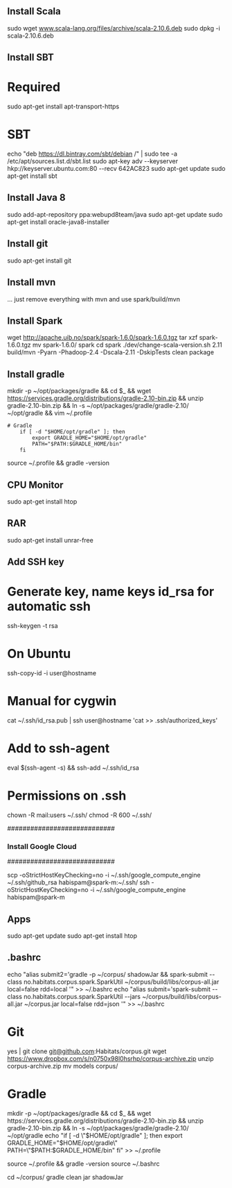 ## Install Scala
sudo wget www.scala-lang.org/files/archive/scala-2.10.6.deb
sudo dpkg -i scala-2.10.6.deb

## Install SBT
# Required
sudo apt-get install apt-transport-https
# SBT
echo "deb https://dl.bintray.com/sbt/debian /" | sudo tee -a /etc/apt/sources.list.d/sbt.list
sudo apt-key adv --keyserver hkp://keyserver.ubuntu.com:80 --recv 642AC823
sudo apt-get update
sudo apt-get install sbt

## Install Java 8
sudo add-apt-repository ppa:webupd8team/java
sudo apt-get update
sudo apt-get install oracle-java8-installer

## Install git
sudo apt-get install git

## Install mvn
... just remove everything with mvn and use spark/build/mvn

## Install Spark
wget http://apache.uib.no/spark/spark-1.6.0/spark-1.6.0.tgz
tar xzf spark-1.6.0.tgz
mv spark-1.6.0/ spark
cd spark
./dev/change-scala-version.sh 2.11
build/mvn -Pyarn -Phadoop-2.4 -Dscala-2.11 -DskipTests clean package

## Install gradle
mkdir -p ~/opt/packages/gradle && cd $_ && wget https://services.gradle.org/distributions/gradle-2.10-bin.zip && unzip gradle-2.10-bin.zip && ln -s ~/opt/packages/gradle/gradle-2.10/ ~/opt/gradle && vim ~/.profile
```
# Gradle
	if [ -d "$HOME/opt/gradle" ]; then
	    export GRADLE_HOME="$HOME/opt/gradle"
	    PATH="$PATH:$GRADLE_HOME/bin"
	fi
```
source ~/.profile && gradle -version

## CPU Monitor
sudo apt-get install htop

## RAR
sudo apt-get install unrar-free


## Add SSH key 
# Generate key, name keys id_rsa for automatic ssh
ssh-keygen -t rsa

# On Ubuntu
ssh-copy-id -i user@hostname

# Manual for cygwin
cat ~/.ssh/id_rsa.pub | ssh user@hostname 'cat >> .ssh/authorized_keys'

# Add to ssh-agent
eval $(ssh-agent -s) && ssh-add ~/.ssh/id_rsa

# Permissions on .ssh
chown -R mail:users ~/.ssh/
chmod -R 600 ~/.ssh/

############################
### Install Google Cloud ###
############################

scp -oStrictHostKeyChecking=no -i ~/.ssh/google_compute_engine ~/.ssh/github_rsa habispam@spark-m:~/.ssh/
ssh -oStrictHostKeyChecking=no -i ~/.ssh/google_compute_engine habispam@spark-m

## Apps
sudo apt-get update
sudo apt-get install htop

## .bashrc 
echo "alias submit2='gradle -p ~/corpus/ shadowJar && spark-submit --class no.habitats.corpus.spark.SparkUtil ~/corpus/build/libs/corpus-all.jar local=false rdd=local '" >> ~/.bashrc
echo "alias submit='spark-submit --class no.habitats.corpus.spark.SparkUtil --jars ~/corpus/build/libs/corpus-all.jar ~/corpus.jar local=false rdd=json '" >> ~/.bashrc

# Git
yes | git clone git@github.com:Habitats/corpus.git
wget https://www.dropbox.com/s/n0750x98l0hsrhp/corpus-archive.zip
unzip corpus-archive.zip
mv models corpus/

# Gradle
mkdir -p ~/opt/packages/gradle && cd $_ && wget https://services.gradle.org/distributions/gradle-2.10-bin.zip && unzip gradle-2.10-bin.zip && ln -s ~/opt/packages/gradle/gradle-2.10/ ~/opt/gradle 
echo "if [ -d \"$HOME/opt/gradle\" ]; then
    export GRADLE_HOME=\"$HOME/opt/gradle\"
    PATH=\"$PATH:$GRADLE_HOME/bin\"
fi" >> ~/.profile

source ~/.profile && gradle -version
source ~/.bashrc

cd ~/corpus/ 
gradle clean jar shadowJar